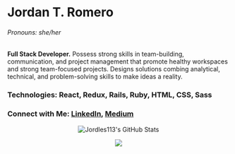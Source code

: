 # Jordan T. Romero
###### Pronouns: she/her

**Full Stack Developer.** Possess strong skills in team-building, communication, and project management that promote healthy workspaces and strong team-focused projects. Designs solutions combing analytical, technical, and problem-solving skills to make ideas a reality. 

### Technologies: React, Redux, Rails, Ruby, HTML, CSS, Sass


###    Connect with Me: [LinkedIn](https://www.linkedin.com/in/jordan-romero-57509859/), [Medium](https://jordan-t-romero.medium.com/)


<p align="center">
    <img 
        align = "center"
        alt="Jordles113's GitHub Stats"
        src="https://github-readme-stats.vercel.app/api?username=Jordles113&show_icons=true"
    />
</p>

<p align="center">
    <img 
        align="center"
        src="https://github-readme-stats.vercel.app/api/top-langs/?username=Jordles113&show_icons=true" 
    />
    </a>
</p>
<!--
**jordles113/jordles113** is a ✨ _special_ ✨ repository because its `README.md` (this file) appears on your GitHub profile.

Here are some ideas to get you started:

- 🔭 I’m currently working on ...
- 🌱 I’m currently learning React and Redux
- 👯 I’m looking to collaborate on ...
- 🤔 I’m looking for help with ...
- 💬 Ask me about ...
- 📫 You can reach me 
- 😄 Pronouns: ...
- ⚡ Fun fact: ...
-->
